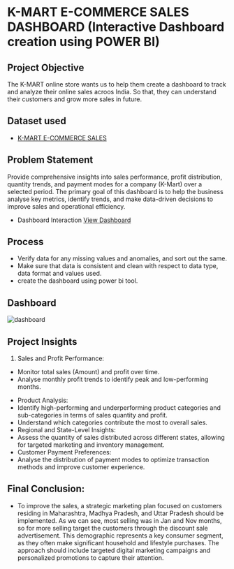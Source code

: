 # K-MART E-COMMERCE SALES DASHBOARD (Interactive Dashboard creation using POWER BI)
## Project Objective
The K-MART online store wants us to help them create a dashboard to track and analyze their online sales acroos India. So that, they can understand their customers and grow more sales in future.

## Dataset used
- <a href ="https://github.com/poojagavhane16/Data-Analysis-Power-BI/blob/main/E-commerce%20sales%20dashboard.pbix">K-MART E-COMMERCE SALES</a>

## Problem Statement
Provide comprehensive insights into sales performance, profit distribution, quantity trends, and payment modes for a company (K-Mart) over a selected period. The primary goal of this dashboard is to help the business analyse key metrics, identify trends, and make data-driven decisions to improve sales and operational efficiency.

- Dashboard Interaction <a href="https://github.com/poojagavhane16/Data-Analysis-Power-BI/blob/main/dashboard.PNG">View Dashboard</a>

## Process
- Verify data for any missing values and anomalies, and sort out the same.
- Make sure that data is consistent and clean with respect to data type, data format and values used.
- create the dashboard using power bi tool.

## Dashboard
![dashboard](https://github.com/user-attachments/assets/43b78a7e-9c34-4a15-ad5d-d012405840c7)

## Project Insights
1. Sales and Profit Performance:
  + Monitor total sales (Amount) and profit over time.
  + Analyse monthly profit trends to identify peak and low-performing months.
-	Product Analysis:
  -	Identify high-performing and underperforming product categories and sub-categories in terms of sales quantity and profit.
  -	Understand which categories contribute the most to overall sales.
-	Regional and State-Level Insights:
  -	Assess the quantity of sales distributed across different states, allowing for targeted marketing and inventory management.
-	Customer Payment Preferences:
  -	Analyse the distribution of payment modes to optimize transaction methods and improve customer experience.


## Final Conclusion:
- To improve the sales, a strategic marketing plan focused on customers residing in Maharashtra, Madhya Pradesh, and Uttar Pradesh should be implemented. As we can see, most selling was in Jan and Nov months, so for more selling target the customers through the discount sale advertisement.  This demographic represents a key consumer segment, as they often make significant household and lifestyle purchases. The approach should include targeted digital marketing campaigns and personalized promotions to capture their attention.


